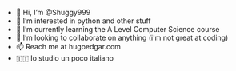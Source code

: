 - 👋 Hi, I’m @Shuggy999
- 👀 I’m interested in python and other stuff
- 🌱 I’m currently learning the A Level Computer Science course
- 💞️ I’m looking to collaborate on anything (i'm not great at coding)
- 📫 Reach me at hugoedgar.com
- 🇮🇹 Io studio un poco italiano

<!---
Shuggy999/Shuggy999 is a ✨ special ✨ repository because its `README.md` (this file) appears on your GitHub profile.
You can click the Preview link to take a look at your changes.
--->
